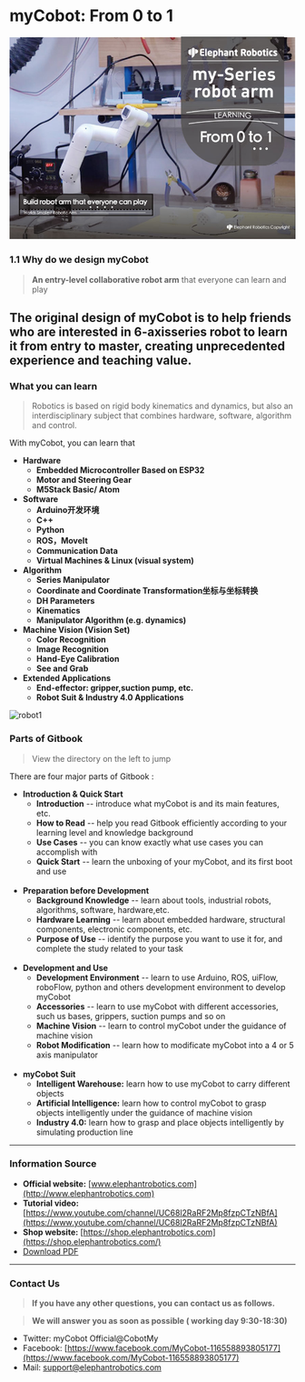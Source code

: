# myCobot: From 0 to 1

![my](./resources/1-elephant/入门封面.jpg)

### 1.1 Why do we design myCobot
> **An entry-level collaborative robot arm** that everyone can learn and play

The original design of myCobot is to help friends who are interested in 6-axisseries robot to learn it from entry to master, creating unprecedented experience and teaching value.
---

### What you can learn
> Robotics is based on rigid body kinematics and dynamics, but also an interdisciplinary subject that combines hardware, software, algorithm and control.

With myCobot, you can learn that

+ **Hardware**
	+ **Embedded Microcontroller Based on ESP32**
	+ **Motor and Steering Gear**
	+ **M5Stack Basic/ Atom**
+ **Software**
	+ **Arduino开发环境** 
	+ **C++**
	+ **Python**
	+ **ROS，MoveIt**
	+ **Communication Data**
	+ **Virtual Machines & Linux (visual system)**
+ **Algorithm**
	+ **Series Manipulator**
	+ **Coordinate and Coordinate Transformation坐标与坐标转换**
	+ **DH Parameters**
	+ **Kinematics**
	+ **Manipulator Algorithm (e.g. dynamics)**
+ **Machine Vision (Vision Set)**
	+ **Color Recognition**
	+ **Image Recognition**
	+ **Hand-Eye Calibration**
	+ **See and Grab**
+ **Extended Applications**
	+ **End-effector: gripper,suction pump, etc.**
	+ **Robot Suit & Industry 4.0 Applications**


![robot1](./resourse/1-elephant/robot1.jpg)


### Parts of Gitbook
> View the directory on the left to jump

There are four major parts of Gitbook :

+ **Introduction & Quick Start** 
	+ **Introduction**  -- introduce what myCobot is and its main features, etc.
	+ **How to Read**  -- help you read Gitbook efficiently according to your learning level and knowledge background
	+ **Use Cases**  -- you can know exactly what use cases you can accomplish with
	+ **Quick Start**  -- learn the unboxing of your myCobot, and its first boot and use
	<br>
+ **Preparation before Development**
	+ **Background Knowledge** -- learn about tools, industrial robots, algorithms, software, hardware,etc.
	+ **Hardware Learning** -- learn about embedded hardware, structural components, electronic components, etc.
	+ **Purpose of Use** -- identify the purpose you want to use it for, and complete the study related to your task
	<br>
+ **Development and Use**
	+ **Development Environment** -- learn to use Arduino, ROS, uiFlow, roboFlow, python and others development environment to develop myCobot
	+ **Accessories** -- learn to use myCobot with different accessories, such us bases, grippers, suction pumps and so on
	+ **Machine Vision**  -- learn to control myCobot under the guidance of machine vision
	+ **Robot Modification** -- learn how to modificate myCobot into a 4 or 5 axis manipulator
	<br>
+ **myCobot Suit** 
	+ **Intelligent Warehouse:** learn how to use myCobot to carry different objects
	+ **Artificial Intelligence:** learn how to control myCobot to grasp objects intelligently under the guidance of machine vision
	+ **Industry 4.0:** learn how to grasp and place objects intelligently by simulating production line

***

### Information Source
- **Official website:**
  [www.elephantrobotics.com](http://www.elephantrobotics.com)
- **Tutorial video:**
  [https://www.youtube.com/channel/UC68l2RaRF2Mp8fzpCTzNBfA](https://www.youtube.com/channel/UC68l2RaRF2Mp8fzpCTzNBfA)
- **Shop website:**
  [https://shop.elephantrobotics.com](https://shop.elephantrobotics.com/)
- [Download PDF](https://www.elephantrobotics.com/docs/pdf/myCobot-en.pdf)

***

### Contact Us

> **If you have any other questions, you can contact us as follows.**

> **We will answer you as soon as possible ( working day 9:30-18:30)**

- Twitter: myCobot Official\@CobotMy
- Facebook: [https://www.facebook.com/MyCobot-116558893805177](https://www.facebook.com/MyCobot-116558893805177)
- Mail: <support@elephantrobotics.com>
